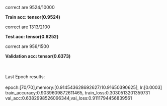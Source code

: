correct are 9524/10000

**Train acc: tensor(0.9524)**

correct are 1313/2100

**Test acc: tensor(0.6252)**

correct are 956/1500

**Validation acc: tensor(0.6373)**
<br/>

<br/>

<br/>
Last Epoch results:
<br/>

<br/>
epoch:[70/70],memory:[0.914543628692627/10.91650390625], lr:[0.0003]
train_accuracy:0.9039609872611465, train_loss:0.3030513201359731
val_acc:0.6382998526096344,val_loss:0.9111794456839561
